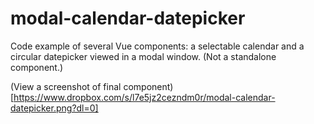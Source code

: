 # modal-calendar-datepicker
Code example of several Vue components: a selectable calendar and a circular datepicker viewed in a modal window. (Not a standalone component.)

(View a screenshot of final component)[https://www.dropbox.com/s/l7e5jz2cezndm0r/modal-calendar-datepicker.png?dl=0]
